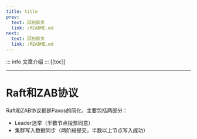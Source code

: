 ```yaml
---
title: title
prev:
  text: 回到首页
  link: /README.md
next:
  text: 回到首页
  link: /README.md
---
```

::: info
文章介绍
:::
[[toc]]

***
# Raft和ZAB协议

Raft和ZAB协议都是Paxos的简化，主要包括两部分：

* Leader选举（半数节点投票同意）
* 集群写入数据同步（两阶段提交，半数以上节点写入成功）
